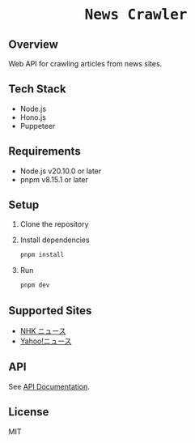 <div align="center">
<samp>

# News Crawler

</samp>
</div>

## Overview

Web API for crawling articles from news sites.

## Tech Stack

- Node.js
- Hono.js
- Puppeteer

## Requirements

- Node.js v20.10.0 or later
- pnpm v8.15.1 or later

## Setup

1. Clone the repository
1. Install dependencies

   ```bash
   pnpm install
   ```

1. Run

   ```bash
   pnpm dev
   ```

## Supported Sites

- [NHK ニュース](https://www3.nhk.or.jp/news/)
- [Yahoo!ニュース](https://news.yahoo.co.jp/)

## API

See [API Documentation](https://airrnot1106.github.io/news-crawler/).

## License

MIT
